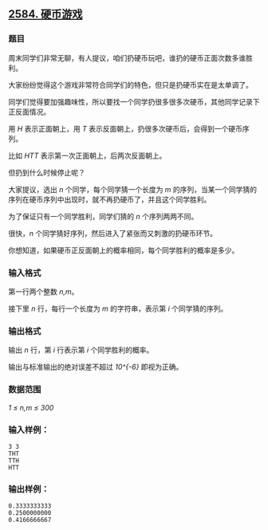 ## [2584. 硬币游戏](https://www.acwing.com/problem/content/2586/)

### 题目

周末同学们非常无聊，有人提议，咱们扔硬币玩吧，谁扔的硬币正面次数多谁胜利。

大家纷纷觉得这个游戏非常符合同学们的特色，但只是扔硬币实在是太单调了。

同学们觉得要加强趣味性，所以要找一个同学扔很多很多次硬币，其他同学记录下正反面情况。

用 *H* 表示正面朝上，用 *T* 表示反面朝上，扔很多次硬币后，会得到一个硬币序列。

比如 *HTT* 表示第一次正面朝上，后两次反面朝上。

但扔到什么时候停止呢？

大家提议，选出 *n* 个同学，每个同学猜一个长度为 *m* 的序列，当某一个同学猜的序列在硬币序列中出现时，就不再扔硬币了，并且这个同学胜利。

为了保证只有一个同学胜利，同学们猜的 *n* 个序列两两不同。

很快，*n* 个同学猜好序列，然后进入了紧张而又刺激的扔硬币环节。

你想知道，如果硬币正反面朝上的概率相同，每个同学胜利的概率是多少。

### 输入格式

第一行两个整数 *n,m*。

接下里 *n* 行，每行一个长度为 *m* 的字符串，表示第 *i* 个同学猜的序列。

### 输出格式

输出 *n* 行，第 *i* 行表示第 *i* 个同学胜利的概率。

输出与标准输出的绝对误差不超过 *10^{-6}* 即视为正确。

### 数据范围

*1 ≤ n,m ≤ 300*

### 输入样例：

```
3 3
THT
TTH
HTT
```

### 输出样例：

```
0.3333333333
0.2500000000
0.4166666667
```
